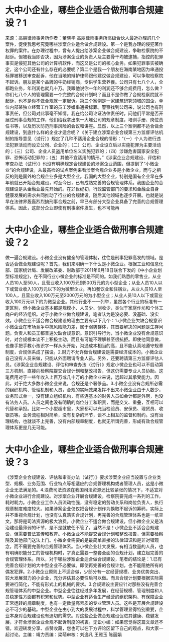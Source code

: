 # 大中小企业，哪些企业适合做刑事合规建设？1

来源：高朋律师事务所作者：董晓华 高朋律师事务所高级合伙人最近办理的几个案件，促使我思考究竟哪些涉案企业适合做合规建设。第一个是我办理的侵犯著作权罪的案件。在办理过程中，曾有人提出给涉案企业做合规建设，争取检察院的不起诉。但被我当即否决，因为涉案企业的负责人及主要骨干均被逮捕，指控的犯罪事实是侵犯其他公司的计算机软件，而这又是公司的核心业务。如果犯罪事实被确定，这个公司还有什么存在的必要呢？第二个是我一个朋友在海南某地因为串通投标罪被移送审查起诉，他在当地的辩护律师跟他建议做合规建设，可以争取检察院不起诉。朋友是某个品牌的牛奶经销商，专供学生营养餐。公司只有七八个人，全都跑业务，年利润也就几十万。我跟他说你一年的利润还不够合规费用，怎么做？你们七八个人的管理需要一个完整的合规计划吗？而且不是你做了合规检察院就不起诉，也不是你不做合规就一定起诉。第三个案例是一家建筑研究领域的国企，单位内部某独立经营工作室的员工涉嫌串通投标罪。警察找到公司来，说公司也有刑事责任，但公司对此事毫不知情。我在给公司论证法律责任时，问他们平常是否开展过刑事合规的工作，他们给我拿出来一大堆公司的规章制度，培训手册、岗位责任书等，以及历次防范刑事风险的会议和讲座。显然，以上三个案例都不适合做合规建设，到底什么样的企业才适合呢？《关于建立涉案企业合规第三方监督评估机制的指导意见（试行）》规定了几种不适用企业合规的情形：“（一）个人为进行违法犯罪活动而设立公司、企业的；（二）公司、企业设立后以实施犯罪为主要活动的；（三）公司、企业人员盗用单位名义实施犯罪的；（四）涉嫌危害国家安全犯罪、恐怖活动犯罪的；（五）其他不宜适用的情形。”《涉案企业合规建设、评估和审查办法（试行）》也没有明确规定合规建设的涉案企业范围，但提到了“小微企业”的合规建设。从最高检的试点案例来看涉案合规企业多是小微企业，而与之相反的则是国外的合规企业多是大型企业。我国的大型企业，特别是国有企业早在多年前就已开始合规建设，时至今日，已有成熟完善的合规管理体系。我国企业的合规建设是从金融业最先开始的。在21世纪初，行政监管部门的要求和金融业自身健康发展的需求共同推动了行业的合规建设，随后其他领域也逐步开展。也就是说早在法律界轰轰烈烈搞刑事合规之前，早已有部分大型企业具备了完善的合规管理体系。因此，这部分企业即使有刑事案件发生，也不可能再

# 大中小企业，哪些企业适合做刑事合规建设？2

做一遍合规建设。小微企业没有健全的管理体制，往往是刑事犯罪高发的领域。是否适合做合规建设呢？首先，我们来明确一下什么是小微企业。根据工业和信息化部、国家统计局、发展改革委、财政部于2011年6月18日联合下发的《中小企业划型标准规定》，在不同行业小微企业的标准是不同的。如我们熟悉的零售业，从业人员10人至50人，且营业收入100万元到500万元的为小型企业；从业人员10人以下或营业收入100万元以下的为微型企业。再如餐饮业和住宿业，从业人员10人至100人，且营业收入100万元至2000万元的为小型企业；从业人员10人以下或营业收入100万元以下的为微型企业。其他行业不一一列举，虽然各个行业的标准有一定区别，但小微企业基本都是规模小、人员少、创收少，类似于家庭作坊和个体工商户的经济组织。对于小微企业做合规建设，笔者认为是没必要、没基础、没实效。小微企业不适合做合规建设的理由主要有以下几个：1.小微企业欠缺合规意识小微企业在市场竞争中抗风险能力差，属于弱势群体，其首要解决的问题是生存问题。负责人和员工都普遍欠缺合规意识。意识引导行为，当小微企业没有合规意识时，对合规根本谈不上积极主动，而且有可能不理解甚至很抗拒。即使他同意做，也像手把手教小孩识字一样从头开始，沟通成本相当的高，且不能认真地遵守规章制度，合规体系成了摆设。2.财力不允许做合规建设是需要经济成本的。小微企业自己没有人员来做，只能从外面聘请专业人员。另外，还要聘请第三方监督评估人员。《涉案企业合规建设、评估和审查办法（试行）》规定小微企业也可以不启动第三方机制，直接向检察院提交合规计划和整改报告，但这仍需要专业人员协助。这笔费用对于一些年收入上百万或几十万的小微企业来说，远超过其承受能力。因此，对于绝大多数小微企业来说，合规还是个奢侈品。3.小微企业没有合规所必需的组织机构、管理机制和人员，合规的实际效果发挥不出来小微企业由于人数少，业务形式单一，没有建立组织机构，有些连基本的财务人员如会计都是外聘，也没有法务人员。人员之间也没有明确的岗位分工和职责，而是交叉、重叠，互相可以代替和承担。比如一个小型超市里，大家都可以充当检验员、安保员、理货员、收银员等。业务流程相对简单，没有复杂的环节，谈不上相互的监督和制约。没有治理结构，也就谈不上完善，没有内部规章制度，也就无所谓完善，形成有效合规管理体系更是几无可能。

# 大中小企业，哪些企业适合做刑事合规建设？3

《涉案企业合规建设、评估和审查办法（试行）》要求涉案企业应当设置与企业类型、规模、业务范围、行业特点等相适应的合规管理机构或者管理人员，这是小微企业无法满足的。4.浪费司法资源在我国司法资源还比较紧张的情况下，不适宜对小微企业进行合规建设。对涉案企业开展合规建设，检察院要完成一系列的工作，耗时耗力。小微企业工作人员流动性强，没有稳定的劳动关系和岗位负责人，执行规章制度难度较大。如果涉案企业仅仅把合规计划作为换取不起诉的筹码，实际上并不重视合规计划，也没有认真落实合规计划，再完善的合规管理体系也是一纸空文，那将是司法资源的极大浪费。小微企业不适合做合规建设，但小微企业又是法治建设最薄弱的环节，是不是就放任不管了。当然不是！小微企业不适合合规建设，但需要普法宣传和教育。小微企业不能提交合规计划和整改报告，但需要检察院及其他部门送法上门。小微企业需要的是最简单直接的法律知识和是非对错观念，而不需要完善的合规管理体系。当小微企业壮大发展，有相当数量的人员，也有明确职能分工的管理机构时，才真正需要一整套全面的合规计划，建立起完善的合规管理体系。所以，对于哪些涉案企业适合做合规建设，笔者的结论是：1.已有完善合规计划的大中型企业不必要做。即使再完善的合规计划，也不能阻绝所有的偶发犯罪。2.小微企业原则上不适合做，少部分有一定经营规模、业务优势突出、较大发展潜力的小企业，充分评估其必要性后可以做。而且合规计划要根据实际需要进行简化，不能有形式上的机械的要求。3.合规建设主要应针对那些没有完善合规管理体系的中型企业。中型企业往往经过多年发展，在经营规模、管理制度和人员稳定性方面都有积累和优势。中型企业有适合生产经营的组织架构、有保障企业正常运转的规章制度，也有一定数量高素质的专业管理人员。这些是开展合规建设必不可少的基础。中型企业在由小到大的发展过程中，科学管理显得特别重要，企业本身对合规建设也有迫切的需求。对这些企业做合规建设促进其健康、稳健发展，才符合涉案企业合规不起诉制度的初衷。无讼小编：如果您觉得这篇文章还不错，欢迎转发分享、点赞收藏，您也可以在下方评论区留下自己的观点，和大家一起讨论。主编：靖力责编：梁萌审核：刘逸凡 王雅玉 陈丽娟

